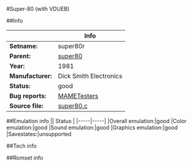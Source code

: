 #Super-80 (with VDUEB)

##Info

||Info|
|-----|-----|
|**Setname:**|super80r
|**Parent:**|[super80](super80.md)
|**Year:**|1981
|**Manufacturer:**|Dick Smith Electronics
|**Status:**|good
|**Bug reports:**|[MAMETesters](http://mametesters.org/view_all_set.php?type=1&temporary=y&search=super80.c)
|**Source file:**|[super80.c](https://github.com/mamedev/mame/blob/master/src/mess/drivers/super80.c)

##Emulation info
|| Status |
|-----|-----|
|Overall emulation:|good
|Color emulation:|good
|Sound emulation:|good
|Graphics emulation:|good
|Savestates:|unsupported

##Tech info

##Romset info

<!--- START OF EDITED COMMENT DO NOT TOUCH TEXT ABOVE-->
